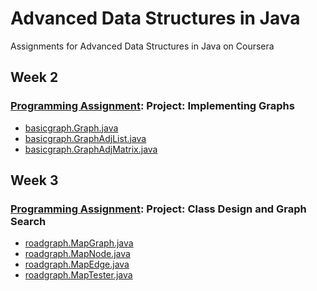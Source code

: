 # Advanced Data Structures in Java
Assignments for Advanced Data Structures in Java on Coursera

## Week 2 
### [Programming Assignment](https://github.com/akueisara/advanced-data-structures/blob/master/FirstProgrammingAssignment.pdf): Project: Implementing Graphs
* [basicgraph.Graph.java](https://github.com/akueisara/advanced-data-structures/blob/master/UCSDGraphs/src/basicgraph/Graph.java) </br>
* [basicgraph.GraphAdjList.java](https://github.com/akueisara/advanced-data-structures/blob/master/UCSDGraphs/src/basicgraph/GraphAdjList.java) </br>
* [basicgraph.GraphAdjMatrix.java](https://github.com/akueisara/advanced-data-structures/blob/master/UCSDGraphs/src/basicgraph/GraphAdjMatrix.java) </br>

## Week 3 
### [Programming Assignment](https://github.com/akueisara/advanced-data-structures/blob/master/SecondProgrammingAssignment.pdf): Project: Class Design and Graph Search
* [roadgraph.MapGraph.java](https://github.com/akueisara/advanced-data-structures/blob/master/UCSDGraphs/src/roadgraph/MapGraph.java) </br>
* [roadgraph.MapNode.java](https://github.com/akueisara/advanced-data-structures/blob/master/UCSDGraphs/src/roadgraph/MapNode.java) </br>
* [roadgraph.MapEdge.java](https://github.com/akueisara/advanced-data-structures/blob/master/UCSDGraphs/src/roadgraph/MapEdge.java) </br>
* [roadgraph.MapTester.java](https://github.com/akueisara/advanced-data-structures/blob/master/UCSDGraphs/src/roadgraph/MapTester.java) </br>